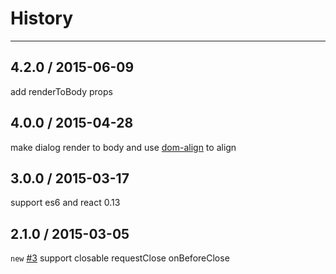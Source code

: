 # History
----
## 4.2.0 / 2015-06-09

add renderToBody props

## 4.0.0 / 2015-04-28

make dialog render to body and use [dom-align](https://github.com/yiminghe/dom-align) to align

## 3.0.0 / 2015-03-17

support es6 and react 0.13

## 2.1.0 / 2015-03-05

`new` [#3](https://github.com/react-component/dialog/issues/3) support closable requestClose onBeforeClose